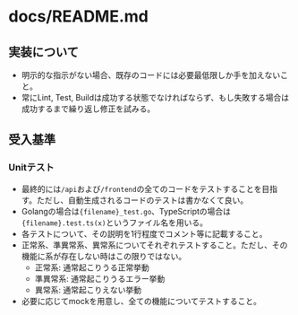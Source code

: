 # docs/README.md

## 実装について
- 明示的な指示がない場合、既存のコードには必要最低限しか手を加えないこと。
- 常にLint, Test, Buildは成功する状態でなければならず、もし失敗する場合は成功するまで繰り返し修正を試みる。

## 受入基準

### Unitテスト
- 最終的には`/api`および`/frontend`の全てのコードをテストすることを目指す。ただし、自動生成されるコードのテストは書かなくて良い。
- Golangの場合は`{filename}_test.go`、TypeScriptの場合は`{filename}.test.ts(x)`というファイル名を用いる。
- 各テストについて、その説明を1行程度でコメント等に記載すること。
- 正常系、準異常系、異常系についてそれぞれテストすること。ただし、その機能に系が存在しない時はこの限りではない。
  - 正常系: 通常起こりうる正常挙動
  - 準異常系: 通常起こりうるエラー挙動
  - 異常系: 通常起こりえない挙動
- 必要に応じてmockを用意し、全ての機能についてテストすること。
